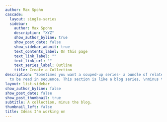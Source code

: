 ```yaml
---
author: Max Spohn
cascade:
  layout: single-series
  sidebar:
    author: Max Spohn
    description: "XYZ"
    show_author_byline: true
    show_post_date: false
    show_sidebar_adunit: true
    text_contents_label: On this page
    text_link_label: ""
    text_link_url: ""
    text_series_label: Outline
    title: Create a Collection
description: "Sometimes you want a souped-up series- a bundle of related pages \nmeant
  to be read in sequence. This section is like a blog series, \nminus the blog.\n"
layout: list-sidebar
show_author_byline: false
show_post_date: false
show_post_thumbnail: true
subtitle: A collection, minus the blog.
thumbnail_left: false
title: Ideas I'm working on
---
```

